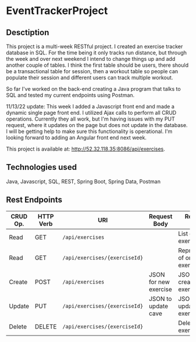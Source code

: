 # EventTrackerProject
## Desctiption
This project is a multi-week RESTful project. I created an exercise tracker database in SQL. For the time being it only tracks run distance, but through the week and over next weekend I intend to change things up and add another couple of tables. I think the first table should be users, there should be a transactional table for session, then a workout table so people can populate their session and different users can track multiple workout.

So far I've worked on the back-end creating a Java program that talks to SQL and tested my current endpoints using Postman.

11/13/22 update:
This week I added a Javascript front end and made a dynamic single page front end. I utilized Ajax calls to perform all CRUD operations. Currently they all work, but I'm having issues with my PUT request, where it updates on the page but does not update in the database. I will be getting help to make sure this functionality is operational. I'm looking forward to adding an Angular front end next week.

This project is available at: http://52.32.118.35:8086/api/exercises.


## Technologies used
Java, Javascript, SQL, REST, Spring Boot, Spring Data, Postman

## Rest Endpoints
| CRUD Op. | HTTP Verb | URI                  | Request Body | Response Body |
|----------|-----------|----------------------|--------------|---------------|
| Read     | GET       | `/api/exercises`     |              | List of all exercises |
| Read     | GET       | `/api/exercises/{exerciseId}`|      | Representation of one exercise |
| Create   | POST      | `/api/exercises`     | JSON for new exercise | JSON of created exercises
| Update   | PUT       | `/api/exercises/{exerciseId}`| JSON to update cave | JSON of updated exercise |
| Delete   | DELETE    | `/api/exercises/{exerciseId}`|      | Deletes exercise by ID
